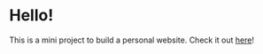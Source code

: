 # Hello!

This is a mini project to build a personal website.
Check it out [here](http://fionnatong.github.io/hello)!
